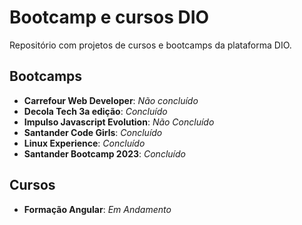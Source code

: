 # Bootcamp e cursos DIO

Repositório com projetos de cursos e bootcamps da plataforma DIO.
## Bootcamps
- **Carrefour Web Developer**: *Não concluído*
- **Decola Tech 3a edição**: *Concluído*
- **Impulso Javascript Evolution**: *Não Concluído*
- **Santander Code Girls**: *Concluído*
- **Linux Experience**: *Concluído*
- **Santander Bootcamp 2023**: *Concluído*

## Cursos
- **Formação Angular**: *Em Andamento*